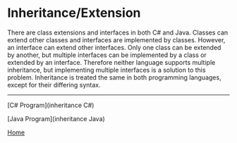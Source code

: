 # Inheritance/Extension

There are class extensions and interfaces in both C# and Java.
Classes can extend other classes and interfaces are implemented by classes.
However, an interface can extend other interfaces.
Only one class can be extended by another, but multiple interfaces can be implemented by a class or extended by an interface.
Therefore neither language supports multiple inheritance, but implementing multiple interfaces is a solution to this problem.
Inheritance is treated the same in both programming languages, except for their differing syntax.

---
[C# Program](inheritance C#)

[Java Program](inheritance Java)

[Home](../README.md)